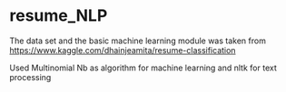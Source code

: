 # resume_NLP

The data set and the basic machine learning module was taken from https://www.kaggle.com/dhainjeamita/resume-classification

Used Multinomial Nb as algorithm for machine learning and nltk for text processing
